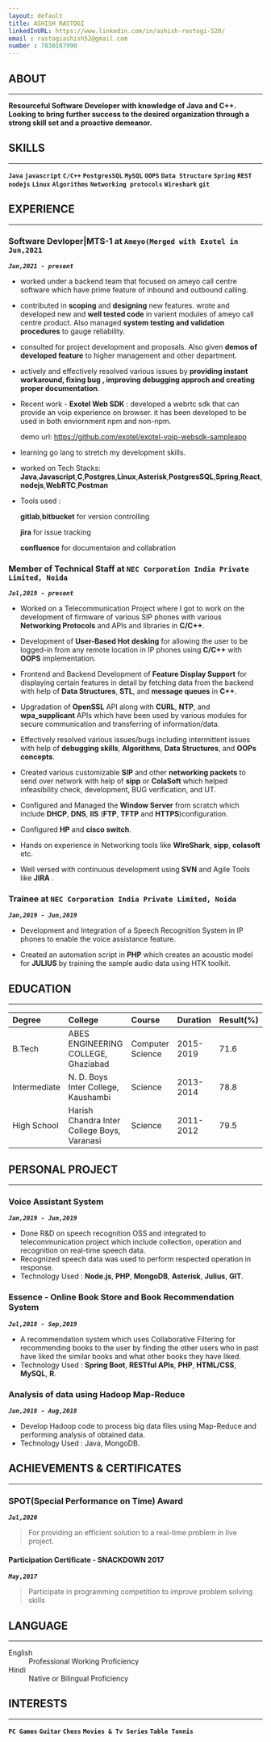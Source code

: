 ```yaml
---
layout: default
title: ASHISH RASTOGI
linkedInURL: https://www.linkedin.com/in/ashish-rastogi-520/
email : rastogiashish52@gmail.com
number : 7838167990
---
```


## ABOUT 
---

**Resourceful Software Developer with knowledge of Java and C++. Looking to bring further success to the desired organization through a strong skill set
and a proactive demeanor.**

## SKILLS
---

**`Java`**  **`javascript`** **`C/C++`** **`PostgresSQL`** **`MySQL`** **`OOPS`** **`Data Structure`** **`Spring`** **`REST`** **`nodejs`** **`Linux`** **`Algorithms`** **`Networking protocols`** **`Wireshark`**   **`git`** 

## EXPERIENCE
---
### Software Devloper|MTS-1 at **`Ameyo(Merged with Exotel in Jun,2021`**

_**`Jun,2021 - present`**_

 - worked under a backend team that focused on ameyo call centre software which have prime feature of inbound and outbound calling. 

- contributed in **scoping** and **designing** new features. 
wrote and developed new and **well tested code** in varient modules of ameyo call centre product.
Also managed **system testing and validation procedures** to gauge reliability.

- consulted for project development and proposals. Also given **demos of developed feature** to higher management and other department. 

- actively and effectively resolved various issues by **providing instant workaround, fixing bug , improving debugging approch and creating proper documentation**.

- Recent work - **Exotel Web SDK** : developed a webrtc sdk that can provide an voip experience on browser. it has been developed to be used in both enviornment npm and non-npm.
    
    demo url: https://github.com/exotel/exotel-voip-websdk-sampleapp

- learning go lang to stretch my development skills.

- worked on Tech Stacks: **Java**,**Javascript**,**C**,**Postgres**,**Linux**,**Asterisk**,**PostgresSQL**,**Spring**,**React**,**nodejs**,**WebRTC**,**Postman**
- Tools used : 

    **gitlab**,**bitbucket** for version controlling 
    
    **jira** for issue tracking
    
    **confluence** for documentaion and collabration


### Member of Technical Staff at **`NEC Corporation India Private Limited, Noida`** 
_**`Jul,2019 - present`**_
 - Worked on a Telecommunication Project where I got to work on the development of firmware of various SIP phones with various **Networking Protocols** and APIs and libraries in **C/C++**.

 - Development of **User-Based Hot desking** for allowing the user to be logged-in from any remote location in IP phones using **C/C++** with **OOPS** implementation.

 - Frontend and Backend Development of **Feature Display Support** for displaying certain features in detail by fetching data from the backend with help of **Data Structures**, **STL**, and **message queues** in **C++**.

 - Upgradation of **OpenSSL** API along with **CURL**, **NTP**, and **wpa_supplicant** APIs which have been used by various modules for secure communication and transferring of information/data.

 - Effectively resolved various issues/bugs including intermittent issues with help of **debugging skills**, **Algorithms**, **Data Structures**, and **OOPs concepts**.

 - Created various customizable **SIP** and other **networking packets** to send over network with help of **sipp** or **ColaSoft** which helped infeasibility check, development, BUG verification, and UT.

 - Configured and Managed the **Window Server** from scratch which include **DHCP**, **DNS**, **IIS** (**FTP**, **TFTP** and **HTTPS**)configuration.

 - Configured **HP** and **cisco switch**.

 - Hands on experience in Networking tools like **WIreShark**, **sipp**, **colasoft** etc.

 - Well versed with continuous development using **SVN** and Agile Tools like **JIRA** .

### Trainee at **`NEC Corporation India Private Limited, Noida`**

_**`Jan,2019 - Jun,2019`**_

 - Development and Integration of a Speech Recognition System in IP phones to enable the voice assistance feature.

 - Created an automation script in **PHP** which creates an acoustic model for **JULIUS** by training the sample audio data using HTK toolkit.

## EDUCATION
---

| Degree     | College                                    | Course          | Duration | Result(%)|
|:-----------|:-------------------------------------------|:----------------|:---------|:---------|
|B.Tech      | ABES ENGINEERING COLLEGE, Ghaziabad        | Computer Science| 2015-2019| 71.6     |
|Intermediate| N. D. Boys Inter College, Kaushambi        | Science         | 2013-2014| 78.8     |
|High School | Harish Chandra Inter College Boys, Varanasi| Science         | 2011-2012| 79.5     |

## PERSONAL PROJECT
---
### Voice Assistant System
_**`Jan,2019 - Jun,2019`**_
 - Done R&D on speech recognition OSS and integrated to telecommunication project which include collection, operation and recognition on real-time speech data.
 - Recognized speech data was used to perform respected operation in response.
 - Technology Used : **Node.js**, **PHP**, **MongoDB**, **Asterisk**, **Julius**, **GIT**.

### Essence - Online Book Store and Book Recommendation System
_**`Jul,2018 - Sep,2019`**_
 - A recommendation system which uses Collaborative Filtering for recommending books to the user by finding the other users who in past have liked the similar books and what other books they have liked.
 - Technology Used : **Spring Boot**, **RESTful APIs**, **PHP**, **HTML/CSS**, **MySQL**, **R**.

### Analysis of data using Hadoop Map-Reduce
_**`Jun,2018 - Aug,2018`**_
 - Develop Hadoop code to process big data files using Map-Reduce and performing analysis of obtained data.
 - Technology Used : Java, MongoDB.
 
## ACHIEVEMENTS & CERTIFICATES
---
### SPOT(Special Performance on Time) Award
_**`Jul,2020`**_
> For providing an efficient solution to a real-time problem in live project.

#### Participation Certificate - SNACKDOWN 2017
_**`May,2017`**_
> Participate in programming competition to improve problem solving skills

## LANGUAGE
---
<dl>
<dt>English</dt>
<dd>Professional Working Proficiency</dd>
<dt>Hindi</dt>
<dd>Native or Bilingual Proficiency</dd>
</dl>

## INTERESTS
---
**`PC Games`** **`Guitar`** **`Chess`** **`Movies & Tv Series`** **`Table Tannis`**
